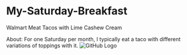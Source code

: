 # My-Saturday-Breakfast
Walmart Meat Tacos with Lime Cashew Cream

 About: 
For one Saturday per month, I typically eat a taco with different variations of toppings with it. 
![GitHub Logo](https://www.vnutritionandwellness.com/wp-content/uploads/2016/06/walnut-meat-tacos1-1.jpg)
